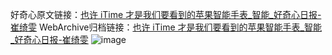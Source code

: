 好奇心原文链接：[也许 iTime 才是我们要看到的苹果智能手表_智能_好奇心日报-崔绮雯](https://www.qdaily.com/articles/1574.html)
WebArchive归档链接：[也许 iTime 才是我们要看到的苹果智能手表_智能_好奇心日报-崔绮雯](http://web.archive.org/web/20190623145944/https://www.qdaily.com/articles/1574.html)
![image](http://ww3.sinaimg.cn/large/007d5XDply1g3v4jn6ilvj30u03ei4qp)